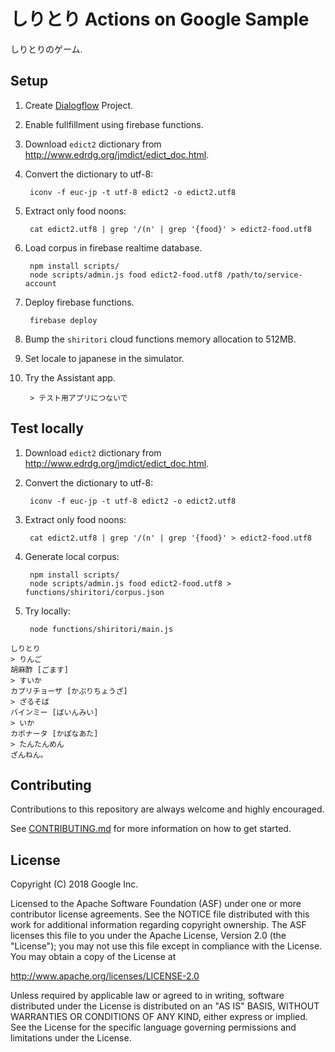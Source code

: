 # しりとり Actions on Google Sample

しりとりのゲーム.

## Setup

1. Create [Dialogflow](https://dialogflow.com/) Project.
1. Enable fullfillment using firebase functions.
1. Download `edict2` dictionary from http://www.edrdg.org/jmdict/edict_doc.html.
1. Convert the dictionary to utf-8:

        iconv -f euc-jp -t utf-8 edict2 -o edict2.utf8

1. Extract only food noons:

        cat edict2.utf8 | grep '/(n' | grep '{food}' > edict2-food.utf8

1. Load corpus in firebase realtime database.

        npm install scripts/
        node scripts/admin.js food edict2-food.utf8 /path/to/service-account

1. Deploy firebase functions.

        firebase deploy

1. Bump the `shiritori` cloud functions memory allocation to 512MB.
1. Set locale to japanese in the simulator.
1. Try the Assistant app.

        > テスト用アプリにつないで

## Test locally

1. Download `edict2` dictionary from http://www.edrdg.org/jmdict/edict_doc.html.
1. Convert the dictionary to utf-8:

        iconv -f euc-jp -t utf-8 edict2 -o edict2.utf8

1. Extract only food noons:

        cat edict2.utf8 | grep '/(n' | grep '{food}' > edict2-food.utf8

1. Generate local corpus:

        npm install scripts/
        node scripts/admin.js food edict2-food.utf8 > functions/shiritori/corpus.json

1. Try locally:

		node functions/shiritori/main.js

```
しりとり
> りんご
胡麻酢 [ごます]
> すいか
カプリチョーザ [かぷりちょうざ]
> ざるそば
バインミー [ばいんみい]
> いか
カポナータ [かぽなあた]
> たんたんめん
ざんねん。
```


## Contributing

Contributions to this repository are always welcome and highly encouraged.

See [CONTRIBUTING.md](CONTRIBUTING.md) for more information on how to get started.

## License

Copyright (C) 2018 Google Inc.

Licensed to the Apache Software Foundation (ASF) under one or more contributor
license agreements.  See the NOTICE file distributed with this work for
additional information regarding copyright ownership.  The ASF licenses this
file to you under the Apache License, Version 2.0 (the "License"); you may not
use this file except in compliance with the License.  You may obtain a copy of
the License at

  http://www.apache.org/licenses/LICENSE-2.0

Unless required by applicable law or agreed to in writing, software
distributed under the License is distributed on an "AS IS" BASIS, WITHOUT
WARRANTIES OR CONDITIONS OF ANY KIND, either express or implied.  See the
License for the specific language governing permissions and limitations under
the License.
